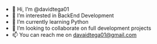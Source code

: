 - 👋 Hi, I’m @davidtega01
- 👀 I’m interested in BackEnd Development
- 🌱 I’m currently learning Python
- 💞️ I’m looking to collaborate on full development projects
- 📫 You can reach me on davaidtega01@gmail.com

<!---
davidtega01/davidtega01 is a ✨ special ✨ repository because its `README.md` (this file) appears on your GitHub profile.
You can click the Preview link to take a look at your changes.
--->
